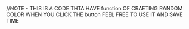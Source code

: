 //NOTE - 
THIS IS A CODE THTA HAVE function OF CRAETING RANDOM COLOR WHEN YOU CLICK THE button FEEL FREE TO USE IT AND SAVE TIME 
